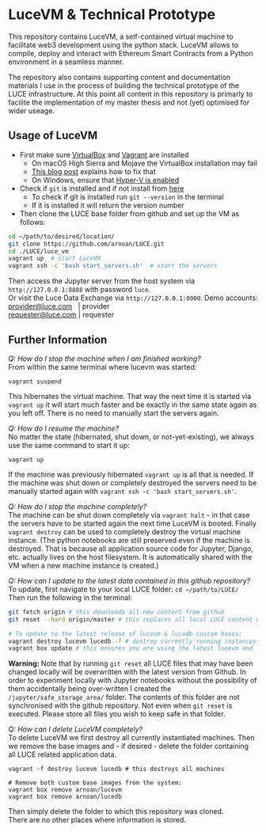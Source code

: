 # LuceVM & Technical Prototype

This repository contains LuceVM, a self-contained virtual machine to facilitate web3 development using the python stack. LuceVM allows to compile, deploy and interact with Ethereum Smart Contracts from a Python environment in a seamless manner.

The repository also contains supporting content and documentation materials I use in the process of building the technical prototype of the LUCE infrastructure. At this point all content in this repository is primarly to facilite the implementation of my master thesis and not (yet) optimised for wider useage.

## Usage of LuceVM

* First make sure [VirtualBox](https://www.virtualbox.org/) and [Vagrant](https://www.vagrantup.com/) are installed
  * On macOS High Sierra and Mojave the VirtualBox installation may fail
  * [This blog post](https://medium.com/@DMeechan/fixing-the-installation-failed-virtualbox-error-on-mac-high-sierra-7c421362b5b5) explains how to fix that
  * On Windows, ensure that [Hyper-V is enabled](https://www.vagrantup.com/docs/hyperv/)
* Check if `git` is installed and if not install from [here](https://git-scm.com)
  * To check if git is installed run `git --version` in the terminal 
  * If it is installed it will return the version number
* Then clone the LUCE base folder from github and set up the VM as follows:

```bash
cd ~/path/to/desired/location/
git clone https://github.com/arnoan/LUCE.git
cd ./LUCE/luce_vm 
vagrant up  # start LuceVM
vagrant ssh -c 'bash start_servers.sh' 	# start the servers
```
Then access the Jupyter server from the host system via `http://127.0.0.1:8888` with password `luce`.  
Or visit the Luce Data Exchange via `http://127.0.0.1:8000`.
Demo accounts:  
provider@luce.com &nbsp; | provider  
requester@luce.com  | requester  


## Further Information

*Q: How do I stop the machine when I am finished working?*   
From within the same terminal where lucevm was started:
```
vagrant suspend
```
This hibernates the virtual machine. That way the next time it is started via `vagrant up` it will start much faster and be exactly in the same state again as you left off. There is no need to manually start the servers again.

*Q: How do I resume the machine?*   
No matter the state (hibernated, shut down, or not-yet-existing), we always use the same command to start it up:
```
vagrant up
```
If the machine was previously hibernated `vagrant up` is all that is needed. If the machine was shut down or completely destroyed the servers need to be manually started again with `vagrant ssh -c 'bash start_servers.sh'`.

*Q: How do I stop the machine completely?*   
The machine can be shut down completely via `vagrant halt` - in that case the servers have to be started again the next time LuceVM is booted. Finally `vagrant destroy` can be used to completely destroy the virtual machine instance. (The python notebooks are still preserved even if the machine is destroyed. That is because all application source code for Jupyter, Django, etc. actually lives on the host filesystem. It is automatically shared with the VM when a new machine instance is created.)

*Q: How can I update to the latest data contained in this github repository?*  
To update, first navigate to your local LUCE folder: `cd ~/path/to/LUCE/`  
Then run the following in the terminal:  
```bash
git fetch origin # this downloads all new content from github
git reset --hard origin/master # this replaces all local LUCE content with the newest updates

# To update to the latest release of lucevm & lucedb custom boxes:
vagrant destroy lucevm lucedb -f # destroy currently running instances of boxes
vagrant box update # this ensures you are using the latest lucevm and lucedb boxes
```

**Warning:** Note that by running `git reset` all LUCE files that may have been changed locally will be overwritten with the latest version from Github. In order to experiment locally with Jupyter notebooks without the possibility of them accidentally being over-written I created the `/jupyter/safe_storage_area/` folder. The contents of this folder are not synchronised with the github repository. Not even when `git reset` is executed. Please store all files you wish to keep safe in that folder.

*Q: How can I delete LuceVM completely?*   
To delete LuceVM we first destroy all currently instantiated machines. Then we remove the base images and - if desired - delete the folder containing all LUCE related application data.
```
vagrant -f destroy lucevm lucedb # this destroys all machines

# Remove both custom base images from the system:
vagrant box remove arnoan/lucevm 
vagrant box remove arnoan/lucedb 
```
Then simply delete the folder to which this repository was cloned.  
There are no other places where information is stored.
